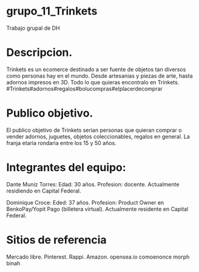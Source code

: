 # grupo_11_Trinkets
Trabajo grupal de DH

# Descripcion. 
Trinkets es un ecomerce destinado a ser fuente de objetos tan diversos como personas hay en el mundo. Desde artesanias y piezas de arte, hasta adornos impresos en 3D. Todo lo que quieras encontralo en Trinkets. #Trinkets#adornos#regalos#bolucompras#elplacerdecomprar
# Publico objetivo.
El publico objetivo de Trinkets serian personas que quieran comprar o vender adornos, juguetes, objetos coleccionables, regalos en general. La franja etaria rondaria entre los 15 y 50 años.

# Integrantes del equipo:

Dante Muniz Torres:
  Edad: 30 años. Profesion: docente. Actualmente residiendo en Capital Federal.

Dominique Croce: 
  Eded: 37 años. Profesion: Product Owner en BenkoPay/Yopit Pago (billetera virtual). Actualmente residente en Capital Federal.



# Sitios de referencia
Mercado libre.
Pinterest.
Rappi.
Amazon.
opensea.io
comoenonce
morph
binah 

